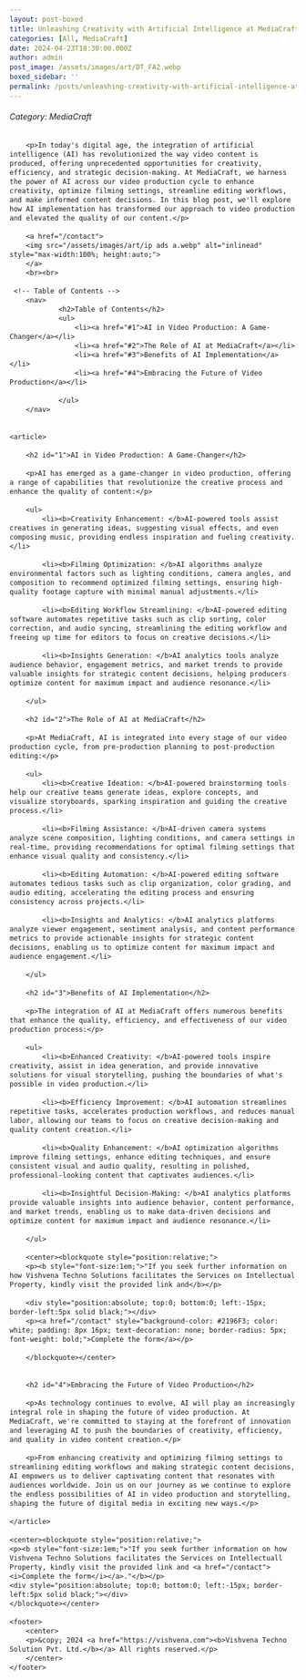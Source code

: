 ```yaml
---
layout: post-boxed
title: Unleashing Creativity with Artificial Intelligence at MediaCraft
categories: [All, MediaCraft]
date: 2024-04-23T18:30:00.000Z
author: admin
post_image: /assets/images/art/DT_FA2.webp
boxed_sidebar: ''
permalink: /posts/unleashing-creativity-with-artificial-intelligence-at-mediacraft
---
```


###### Category: MediaCraft

<html lang="en">
<head>
    <meta charset="UTF-8">
    <meta name="viewport" content="width=device-width, initial-scale=1.0">
    <meta name="description" content="Discover how MediaCraft leverages artificial intelligence to enhance video production creativity, optimize filming settings, streamline editing workflows, and make strategic content decisions.">
    <title><h1>Unleashing Creativity with Artificial Intelligence at MediaCraft</h1></title>
</head>
<body>
		
		<p>In today's digital age, the integration of artificial intelligence (AI) has revolutionized the way video content is produced, offering unprecedented opportunities for creativity, efficiency, and strategic decision-making. At MediaCraft, we harness the power of AI across our video production cycle to enhance creativity, optimize filming settings, streamline editing workflows, and make informed content decisions. In this blog post, we'll explore how AI implementation has transformed our approach to video production and elevated the quality of our content.</p>
		
		<a href="/contact">
		<img src="/assets/images/art/ip ads a.webp" alt="inlinead" style="max-width:100%; height:auto;">
		</a>
		<br><br>
		
     <!-- Table of Contents -->
		<nav>
				<h2>Table of Contents</h2>
				<ul>
					<li><a href="#1">AI in Video Production: A Game-Changer</a></li>
					<li><a href="#2">The Role of AI at MediaCraft</a></li>
					<li><a href="#3">Benefits of AI Implementation</a></li>
					<li><a href="#4">Embracing the Future of Video Production</a></li>
				
				</ul>
		</nav>

				
    <article>
        
        <h2 id="1">AI in Video Production: A Game-Changer</h2>
		
        <p>AI has emerged as a game-changer in video production, offering a range of capabilities that revolutionize the creative process and enhance the quality of content:</p>
		
		<ul>
			<li><b>Creativity Enhancement: </b>AI-powered tools assist creatives in generating ideas, suggesting visual effects, and even composing music, providing endless inspiration and fueling creativity.</li>
			
			<li><b>Filming Optimization: </b>AI algorithms analyze environmental factors such as lighting conditions, camera angles, and composition to recommend optimized filming settings, ensuring high-quality footage capture with minimal manual adjustments.</li>
			
			<li><b>Editing Workflow Streamlining: </b>AI-powered editing software automates repetitive tasks such as clip sorting, color correction, and audio syncing, streamlining the editing workflow and freeing up time for editors to focus on creative decisions.</li>
			
			<li><b>Insights Generation: </b>AI analytics tools analyze audience behavior, engagement metrics, and market trends to provide valuable insights for strategic content decisions, helping producers optimize content for maximum impact and audience resonance.</li>
			
		</ul>
				        
        <h2 id="2">The Role of AI at MediaCraft</h2>
		
        <p>At MediaCraft, AI is integrated into every stage of our video production cycle, from pre-production planning to post-production editing:</p>
		
		<ul>
			<li><b>Creative Ideation: </b>AI-powered brainstorming tools help our creative teams generate ideas, explore concepts, and visualize storyboards, sparking inspiration and guiding the creative process.</li>
			
			<li><b>Filming Assistance: </b>AI-driven camera systems analyze scene composition, lighting conditions, and camera settings in real-time, providing recommendations for optimal filming settings that enhance visual quality and consistency.</li>
			
			<li><b>Editing Automation: </b>AI-powered editing software automates tedious tasks such as clip organization, color grading, and audio editing, accelerating the editing process and ensuring consistency across projects.</li>
			
			<li><b>Insights and Analytics: </b>AI analytics platforms analyze viewer engagement, sentiment analysis, and content performance metrics to provide actionable insights for strategic content decisions, enabling us to optimize content for maximum impact and audience engagement.</li>
			
		</ul>
		
        <h2 id="3">Benefits of AI Implementation</h2>
		
		<p>The integration of AI at MediaCraft offers numerous benefits that enhance the quality, efficiency, and effectiveness of our video production process:</p>
		
		<ul>
			<li><b>Enhanced Creativity: </b>AI-powered tools inspire creativity, assist in idea generation, and provide innovative solutions for visual storytelling, pushing the boundaries of what's possible in video production.</li>
			
			<li><b>Efficiency Improvement: </b>AI automation streamlines repetitive tasks, accelerates production workflows, and reduces manual labor, allowing our teams to focus on creative decision-making and quality content creation.</li>
			
			<li><b>Quality Enhancement: </b>AI optimization algorithms improve filming settings, enhance editing techniques, and ensure consistent visual and audio quality, resulting in polished, professional-looking content that captivates audiences.</li>
			
			<li><b>Insightful Decision-Making: </b>AI analytics platforms provide valuable insights into audience behavior, content performance, and market trends, enabling us to make data-driven decisions and optimize content for maximum impact and audience resonance.</li>
			
		</ul>
	        
		<center><blockquote style="position:relative;">
		<p><b style="font-size:1em;">"If you seek further information on how Vishvena Techno Solutions facilitates the Services on Intellectual Property, kindly visit the provided link and</b></p>

		<div style="position:absolute; top:0; bottom:0; left:-15px; border-left:5px solid black;"></div>
		<p><a href="/contact" style="background-color: #2196F3; color: white; padding: 8px 16px; text-decoration: none; border-radius: 5px; font-weight: bold;">Complete the form</a></p>

		</blockquote></center>
		
       
		<h2 id="4">Embracing the Future of Video Production</h2>
        
		<p>As technology continues to evolve, AI will play an increasingly integral role in shaping the future of video production. At MediaCraft, we're committed to staying at the forefront of innovation and leveraging AI to push the boundaries of creativity, efficiency, and quality in video content creation.</p>
		
		<p>From enhancing creativity and optimizing filming settings to streamlining editing workflows and making strategic content decisions, AI empowers us to deliver captivating content that resonates with audiences worldwide. Join us on our journey as we continue to explore the endless possibilities of AI in video production and storytelling, shaping the future of digital media in exciting new ways.</p>
				        
	</article>
	
	<center><blockquote style="position:relative;">
	<p><b style="font-size:1em;">"If you seek further information on how Vishvena Techno Solutions facilitates the Services on Intellectuall Property, kindly visit the provided link and <a href="/contact"><i>Complete the form</i></a>."</b></p>
	<div style="position:absolute; top:0; bottom:0; left:-15px; border-left:5px solid black;"></div>
	</blockquote></center>
	
    <footer>
        <center>
		<p>&copy; 2024 <a href="https://vishvena.com"><b>Vishvena Techno Solution Pvt. Ltd.</b></a> All rights reserved.</p>
		</center>
    </footer>
</body>
</html>

